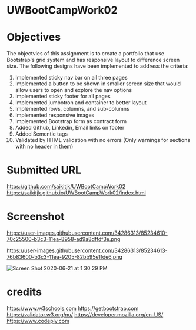 # UWBootCampWork02

# Objectives
The objectvies of this assignment is to create a portfolio that use Bootstrap's grid system and has responsive layout to difference screen size.
The following designs have been implemented to address the criteria:
1) Implemented sticky nav bar on all three pages
2) Implemented a button to be shown in smaller screen size that would allow users to open and explore the nav options
3) Implemented sticky footer for all pages
4) Implemented jumbotron and container to better layout
5) Implemented rows, columns, and sub-columns
6) Implemented responsive images
7) Implemented Bootstrap form as contract form
8) Added Github, Linkedin, Email links on footer
9) Added Sementic tags
10) Validated by HTML validation with no errors (Only warnings for sections with no header in them)


# Submitted URL
https://github.com/saikitjk/UWBootCampWork02
https://saikitjk.github.io/UWBootCampWork02/index.html

# Screenshot
https://user-images.githubusercontent.com/34286313/85234610-70c25500-b3c3-11ea-8958-ad9a8dffdf3e.png

https://user-images.githubusercontent.com/34286313/85234613-76b83600-b3c3-11ea-9205-82bb95e1fde6.png

![Screen Shot 2020-06-21 at 1 30 29 PM](https://user-images.githubusercontent.com/34286313/85234675-de6e8100-b3c3-11ea-9f70-b6c01b14c984.png)

# credits
https://www.w3schools.com
https://getbootstrap.com
https://validator.w3.org/nu/
https://developer.mozilla.org/en-US/
https://www.codeply.com





